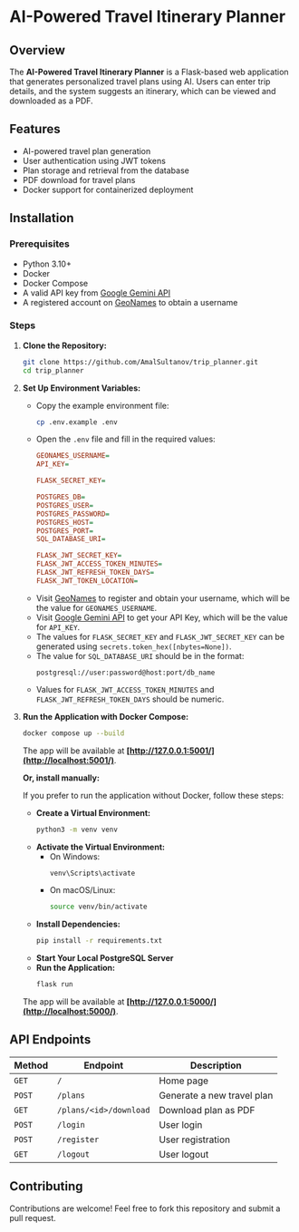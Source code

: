 # AI-Powered Travel Itinerary Planner

## Overview

The **AI-Powered Travel Itinerary Planner** is a Flask-based web application that generates personalized travel plans using AI. Users can enter trip details, and the system suggests an itinerary, which can be viewed and downloaded as a PDF.

## Features

- AI-powered travel plan generation
- User authentication using JWT tokens
- Plan storage and retrieval from the database
- PDF download for travel plans
- Docker support for containerized deployment

## Installation
### Prerequisites

- Python 3.10+
- Docker
- Docker Compose
- A valid API key from [Google Gemini API](https://ai.google.dev/gemini-api/docs/api-key)
- A registered account on [GeoNames](https://www.geonames.org) to obtain a username

### Steps

1. **Clone the Repository:**

   ```bash
   git clone https://github.com/AmalSultanov/trip_planner.git
   cd trip_planner
   ```

2. **Set Up Environment Variables:**

   - Copy the example environment file:
     ```bash
     cp .env.example .env
     ```
   - Open the `.env` file and fill in the required values:
     ```ini
     GEONAMES_USERNAME=
     API_KEY=

     FLASK_SECRET_KEY=

     POSTGRES_DB=
     POSTGRES_USER=
     POSTGRES_PASSWORD=
     POSTGRES_HOST=
     POSTGRES_PORT=
     SQL_DATABASE_URI=

     FLASK_JWT_SECRET_KEY=
     FLASK_JWT_ACCESS_TOKEN_MINUTES=
     FLASK_JWT_REFRESH_TOKEN_DAYS=
     FLASK_JWT_TOKEN_LOCATION=
     ```
    - Visit [GeoNames](https://www.geonames.org) to register and obtain your username, which will be the value for `GEONAMES_USERNAME`.
    - Visit [Google Gemini API](https://ai.google.dev/gemini-api/docs/api-key) to get your API Key, which will be the value for `API_KEY`.
    - The values for `FLASK_SECRET_KEY` and `FLASK_JWT_SECRET_KEY` can be generated using `secrets.token_hex([nbytes=None])`.
    - The value for `SQL_DATABASE_URI` should be in the format:  
      ```
      postgresql://user:password@host:port/db_name
      ```
   - Values for `FLASK_JWT_ACCESS_TOKEN_MINUTES` and `FLASK_JWT_REFRESH_TOKEN_DAYS` should be numeric.

3. **Run the Application with Docker Compose:**

    ```bash
    docker compose up --build
    ```
   
    The app will be available at **[http://127.0.0.1:5001/](http://localhost:5001/)**.

   **Or, install manually:**
   
   If you prefer to run the application without Docker, follow these steps:

   - **Create a Virtual Environment:**
     ```bash
     python3 -m venv venv
     ```
   - **Activate the Virtual Environment:**
     - On Windows:
       ```bash
       venv\Scripts\activate
       ```
     - On macOS/Linux:
       ```bash
       source venv/bin/activate
       ```
   - **Install Dependencies:**
     ```bash
     pip install -r requirements.txt
     ```
   - **Start Your Local PostgreSQL Server**
   - **Run the Application:**
     ```bash
     flask run
     ```
   
    The app will be available at **[http://127.0.0.1:5000/](http://localhost:5000/)**.

## API Endpoints

| Method | Endpoint               | Description                |
|--------|------------------------|----------------------------|
| `GET`  | `/`                    | Home page                  |
| `POST` | `/plans`               | Generate a new travel plan |
| `GET`  | `/plans/<id>/download` | Download plan as PDF       |
| `POST` | `/login`               | User login                 |
| `POST` | `/register`            | User registration          |
| `GET`  | `/logout`              | User logout                |

## Contributing

Contributions are welcome! Feel free to fork this repository and submit a pull request.